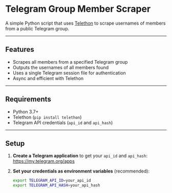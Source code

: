 # Telegram Group Member Scraper

A simple Python script that uses [Telethon](https://docs.telethon.dev/) to scrape usernames of members from a public Telegram group.

---

## Features

- Scrapes all members from a specified Telegram group
- Outputs the usernames of all members found
- Uses a single Telegram session file for authentication
- Async and efficient with Telethon

---

## Requirements

- Python 3.7+
- Telethon (`pip install telethon`)
- Telegram API credentials (`api_id` and `api_hash`)

---

## Setup

1. **Create a Telegram application** to get your `api_id` and `api_hash`:  
   https://my.telegram.org/apps

2. **Set your credentials as environment variables** (recommended):

   ```bash
   export TELEGRAM_API_ID=your_api_id
   export TELEGRAM_API_HASH=your_api_hash
